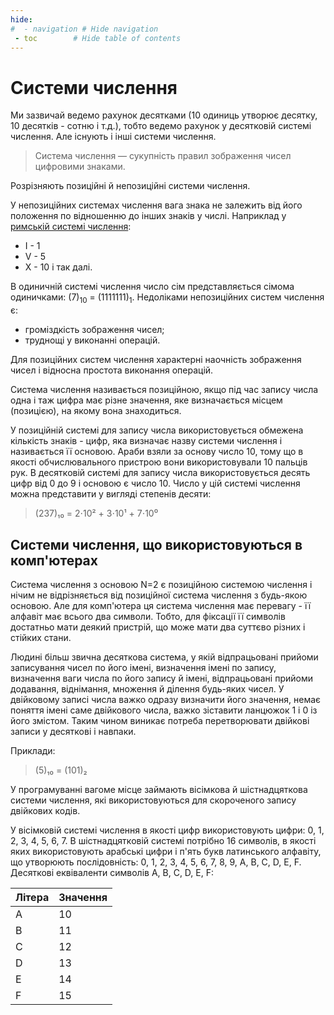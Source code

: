 ```yaml
---
hide:
#  - navigation # Hide navigation
 - toc        # Hide table of contents
---
```


# Системи числення

Ми зазвичай ведемо рахунок десятками (10 одиниць утворює десятку, 10 десятків - сотню і т.д.), тобто ведемо рахунок у десятковій системі числення. Але існують і інші системи числення.

> Система числення — сукупність правил зображення чисел цифровими знаками. 

Розрізняють позиційні й непозиційні системи числення. 

У непозиційних системах числення вага знака не залежить від його положення по відношенню до інших знаків у числі. 
Наприклад у [римській системі числення](roman_numerals.md): 

- I - 1
- V - 5
- X - 10 і так далі. 

В одиничній системі числення число сім представляється сімома одиничками: (7)<sub>10</sub> = (1111111)<sub>1</sub>. 
Недоліками непозиційних систем числення є: 

- громіздкість зображення чисел; 
- труднощі у виконанні операцій.

Для позиційних систем числення характерні наочність зображення чисел і відносна простота виконання операцій. 

Система числення називається позиційною, якщо під час запису числа одна і таж цифра має різне значення, яке визначається місцем (позицією), на якому вона знаходиться. 

У позиційній системі для запису числа використовується обмежена кількість знаків - цифр, яка визначає назву системи числення і називається її основою. Араби взяли за основу число 10, тому що в якості обчислювального пристрою вони використовували 10 пальців рук. В десятковій системі для запису числа використовується десять цифр від 0 до 9 і основою є число 10. Число у цій системі числення можна представити у вигляді степенів десяти: 

> (237)₁₀ = 2⋅10² + 3⋅10¹ + 7⋅10⁰

## Системи числення, що використовуються в комп'ютерах 

Система числення з основою N=2 є позиційною системою числення і нічим не відрізняється від позиційної система числення з будь-якою основою. Але для комп'ютера ця система числення має перевагу - її алфавіт має всього два символи. Тобто, для фіксації її символів достатньо мати деякий пристрій, що може мати два суттєво різних і стійких стани. 

Людині більш звична десяткова система, у якій відпрацьовані прийоми записування чисел по його імені, визначення імені по запису, визначення ваги числа по його запису й імені, відпрацьовані прийоми додавання, віднімання, множення й ділення будь-яких чисел. У двійковому записі числа важко одразу визначити його значення, немає поняття імені саме двійкового числа, важко зіставити ланцюжок 1 і 0 із його змістом. Таким чином виникає потреба перетворювати двійкові записи у десяткові і навпаки. 

Приклади: 

> (5)₁₀ = (101)₂

У програмуванні вагоме місце займають вісімкова й шістнадцяткова системи числення, які використовуються для скороченого запису двійкових кодів. 

У вісімковій системі числення в якості цифр використовують цифри: 0, 1, 2, 3, 4, 5, 6, 7. В шістнадцятковій системі потрібно 16 символів, в якості яких використовують арабські цифри і п'ять букв латинського алфавіту, що утворюють послідовність: 0, 1, 2, 3, 4, 5, 6, 7, 8, 9, А, В, C, D, E, F. Десяткові еквіваленти символів A, B, C, D, E, F:

| Літера | Значення |
|--------|----------|
|   A    |    10    |
|   B    |    11    |
|   C    |    12    |
|   D    |    13    |
|   E    |    14    |
|   F    |    15    |

<!--- https://www.ua5.org/osnprog/28-ponjattja-sistemi-chislennja.html  --->